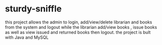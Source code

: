 # sturdy-sniffle
this project allows the admin to login, add/view/delete librarian and
books from the system and logout while the librarian add/view books , issue books
as well as view issued and returned books then logout.
the project is bult with Java and MySQL 
